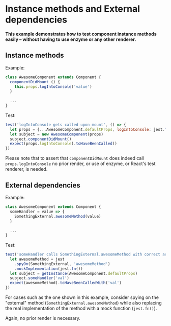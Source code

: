 # Instance methods and External dependencies

**This example demonstrates how to test component instance methods easily
– without having to use enzyme or any other renderer.**

## Instance methods

Example:
```javascript
class AwesomeComponent extends Component {
  componentDidMount () {
    this.props.logIntoConsole('value')
  }
  
  ...
}
```

Test:
```javascript
test('logIntoConsole gets called upon mount', () => {
  let props = {...AwesomeComponent.defaultProps, logIntoConsole: jest.fn()}
  let subject = new AwesomeComponent(props)
  subject.componentDidMount()
  expect(props.logIntoConsole).toHaveBeenCalled()
})
```

Please note that to assert that `componentDidMount` does indeed call `props.logIntoConsole`
no prior render, or use of enzyme, or React's test renderer, is needed.

## External dependencies

Example:
```javascript
class AwesomeComponent extends Component {
  someHandler = value => {
    SomethingExternal.awesomeMethod(value)
  }
  
  ...
}
```

Test:
```javascript
test('someHandler calls SomethingExternal.awesomeMethod with correct argument', () => {
  let awesomeMethod = jest
    .spyOn(SomethingExternal, 'awesomeMethod')
    .mockImplementation(jest.fn())
  let subject = getInstance(AwesomeComponent.defaultProps)
  subject.someHandler('val')
  expect(awesomeMethod).toHaveBeenCalledWith('val')
})
```

For cases such as the one shown in this example, consider spying on the "external" method
(`SomethingExternal.awesomeMethod`) while also replacing the real implementation of 
the method with a mock function (`jest.fn()`).

Again, no prior render is necessary.
